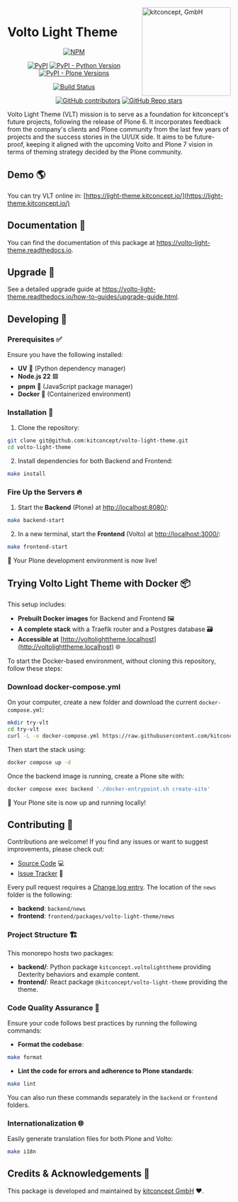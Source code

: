 <picture>
  <source align="right" width="200" media="(prefers-color-scheme: dark)" srcset="https://kitconcept.com/kitconcept-white.svg">
  <img align="right" width="200" alt="kitconcept, GmbH" src="https://kitconcept.com/kitconcept-black.svg">
</picture>

# Volto Light Theme

<div align="center">

[![NPM](https://img.shields.io/npm/v/@kitconcept/volto-light-theme.svg)](https://www.npmjs.com/package/@kitconcept/volto-light-theme)

[![PyPI](https://img.shields.io/pypi/v/kitconcept.voltolighttheme)](https://pypi.org/project/kitconcept.voltolighttheme/)
[![PyPI - Python Version](https://img.shields.io/pypi/pyversions/kitconcept.voltolighttheme)](https://pypi.org/project/kitconcept.voltolighttheme/)
[![PyPI - Plone Versions](https://img.shields.io/pypi/frameworkversions/plone/kitconcept.voltolighttheme)](https://pypi.org/project/kitconcept.voltolighttheme/)

[![Build Status](https://github.com/kitconcept/volto-light-theme/actions/workflows/main.yml/badge.svg)](https://github.com/kitconcept/volto-light-theme/actions)

[![GitHub contributors](https://img.shields.io/github/contributors/kitconcept/volto-light-theme)](https://github.com/kitconcept/volto-light-theme)
[![GitHub Repo stars](https://img.shields.io/github/stars/kitconcept/volto-light-theme?style=social)](https://github.com/kitconcept/volto-light-theme)

</div>

Volto Light Theme (VLT) mission is to serve as a foundation for kitconcept's future projects, following the release of Plone 6.
It incorporates feedback from the company's clients and Plone community from the last few years of projects and the success stories in the UI/UX side.
It aims to be future-proof, keeping it aligned with the upcoming Volto and Plone 7 vision in terms of theming strategy decided by the Plone community.

## Demo 🌎

You can try VLT online in: [https://light-theme.kitconcept.io/](https://light-theme.kitconcept.io/)

## Documentation 📖

You can find the documentation of this package at https://volto-light-theme.readthedocs.io.

## Upgrade 🚀

See a detailed upgrade guide at https://volto-light-theme.readthedocs.io/how-to-guides/upgrade-guide.html.

## Developing 🏁

### Prerequisites ✅

Ensure you have the following installed:

- **UV** 🐍 (Python dependency manager)
- **Node.js 22** 🟩
- **pnpm** 🧶 (JavaScript package manager)
- **Docker** 🐳 (Containerized environment)

### Installation 🔧

1. Clone the repository:

```sh
git clone git@github.com:kitconcept/volto-light-theme.git
cd volto-light-theme
```

2. Install dependencies for both Backend and Frontend:

```sh
make install
```

### Fire Up the Servers 🔥

1. Start the **Backend** (Plone) at [http://localhost:8080/](http://localhost:8080/):

```sh
make backend-start
```

2. In a new terminal, start the **Frontend** (Volto) at [http://localhost:3000/](http://localhost:3000/):

```sh
make frontend-start
```

🎉 Your Plone development environment is now live!

## Trying Volto Light Theme with Docker 📦

This setup includes:

- **Prebuilt Docker images** for Backend and Frontend 🖼️
- **A complete stack** with a Traefik router and a Postgres database 🗃️
- **Accessible at** [http://voltolighttheme.localhost](http://voltolighttheme.localhost) 🌐

To start the Docker-based environment, without cloning this repository, follow these steps:

### Download docker-compose.yml

On your computer, create a new folder and download the current `docker-compose.yml`:

```sh
mkdir try-vlt
cd try-vlt
curl -L -o docker-compose.yml https://raw.githubusercontent.com/kitconcept/volto-light-theme/refs/heads/main/docker-compose.yml
```

Then start the stack using:

```sh
docker compose up -d
```

Once the backend image is running, create a Plone site with:

```sh
docker compose exec backend './docker-entrypoint.sh create-site'
```

🚀 Your Plone site is now up and running locally!


## Contributing 🤝

Contributions are welcome! If you find any issues or want to suggest improvements, please check out:

- [Source Code](https://github.com/kitconcept/volto-light-theme/) 💻
- [Issue Tracker](https://github.com/kitconcept/volto-light-theme/issues) 🐛

Every pull request requires a [Change log entry](https://6.docs.plone.org/contributing/index.html#change-log-entry). The location of the `news` folder is the following:

- **backend**: `backend/news`
- **frontend**: `frontend/packages/volto-light-theme/news`

### Project Structure 🏗️

This monorepo hosts two packages:

- **backend/**: Python package `kitconcept.voltolighttheme` providing Dexterity behaviors and example content.
- **frontend/**: React package `@kitconcept/volto-light-theme` providing the theme.

### Code Quality Assurance 🧐

Ensure your code follows best practices by running the following commands:

- **Format the codebase**:

```sh
make format
```

- **Lint the code for errors and adherence to Plone standards**:

```sh
make lint
```

You can also run these commands separately in the `backend` or `frontend` folders.

### Internationalization 🌐

Easily generate translation files for both Plone and Volto:

```sh
make i18n
```

## Credits & Acknowledgements 🙏

This package is developed and maintained by [kitconcept GmbH](https://kitconcept.com) ❤️.
